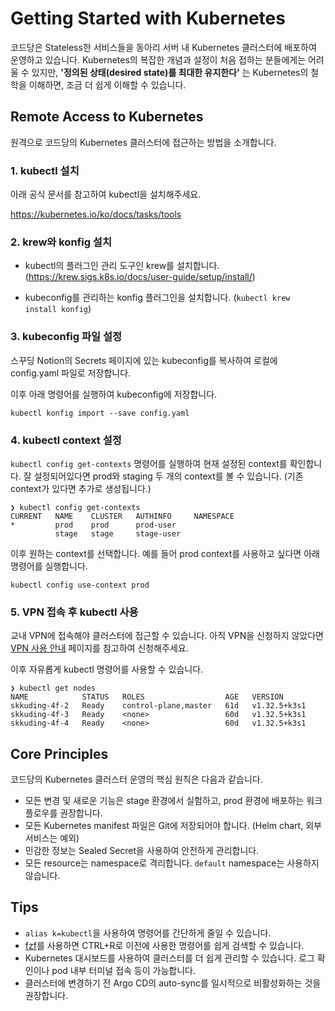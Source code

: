 # Getting Started with Kubernetes

코드당은 Stateless한 서비스들을 동아리 서버 내 Kubernetes 클러스터에 배포하여 운영하고 있습니다.
Kubernetes의 복잡한 개념과 설정이 처음 접하는 분들에게는 어려울 수 있지만, **'정의된 상태(desired state)를 최대한 유지한다'** 는 Kubernetes의 철학을 이해하면, 조금 더 쉽게 이해할 수 있습니다.

## Remote Access to Kubernetes

원격으로 코드당의 Kubernetes 클러스터에 접근하는 방법을 소개합니다.

### 1. kubectl 설치

아래 공식 문서를 참고하여 kubectl을 설치해주세요.

https://kubernetes.io/ko/docs/tasks/tools

### 2. krew와 konfig 설치

- kubectl의 플러그인 관리 도구인 krew를 설치합니다. (https://krew.sigs.k8s.io/docs/user-guide/setup/install/)

- kubeconfig를 관리하는 konfig 플러그인을 설치합니다. (`kubectl krew install konfig`)

### 3. kubeconfig 파일 설정

스꾸딩 Notion의 Secrets 페이지에 있는 kubeconfig를 복사하여 로컬에 config.yaml 파일로 저장합니다.

이후 아래 명령어를 실행하여 kubeconfig에 저장합니다.

```
kubectl konfig import --save config.yaml
```

### 4. kubectl context 설정

`kubectl config get-contexts` 명령어를 실행하여 현재 설정된 context를 확인합니다.
잘 설정되어있다면 prod와 staging 두 개의 context를 볼 수 있습니다. (기존 context가 있다면 추가로 생성됩니다.)

```
❯ kubectl config get-contexts
CURRENT   NAME    CLUSTER   AUTHINFO     NAMESPACE
*         prod    prod      prod-user
          stage   stage     stage-user
```

이후 원하는 context를 선택합니다. 예를 들어 prod context를 사용하고 싶다면 아래 명령어를 실행합니다.

```
kubectl config use-context prod
```

### 5. VPN 접속 후 kubectl 사용

교내 VPN에 접속해야 클러스터에 접근할 수 있습니다.
아직 VPN을 신청하지 않았다면 [VPN 사용 안내](https://vpninfo.skku.edu/) 페이지를 참고하여 신청해주세요.

이후 자유롭게 kubectl 명령어를 사용할 수 있습니다.

```
❯ kubectl get nodes
NAME            STATUS   ROLES                  AGE   VERSION
skkuding-4f-2   Ready    control-plane,master   61d   v1.32.5+k3s1
skkuding-4f-3   Ready    <none>                 60d   v1.32.5+k3s1
skkuding-4f-4   Ready    <none>                 60d   v1.32.5+k3s1
```

## Core Principles

코드당의 Kubernetes 클러스터 운영의 핵심 원칙은 다음과 같습니다.

- 모든 변경 및 새로운 기능은 stage 환경에서 실험하고, prod 환경에 배포하는 워크플로우를 권장합니다.
- 모든 Kubernetes manifest 파일은 Git에 저장되어야 합니다. (Helm chart, 외부 서비스는 예외)
- 민감한 정보는 Sealed Secret을 사용하여 안전하게 관리합니다.
- 모든 resource는 namespace로 격리합니다. `default` namespace는 사용하지 않습니다.

## Tips

- `alias k=kubectl`을 사용하여 명령어를 간단하게 줄일 수 있습니다.
- [fzf](https://github.com/junegunn/fzf?tab=readme-ov-file)를 사용하면 CTRL+R로 이전에 사용한 명령어를 쉽게 검색할 수 있습니다.
- Kubernetes 대시보드를 사용하여 클러스터를 더 쉽게 관리할 수 있습니다. 로그 확인이나 pod 내부 터미널 접속 등이 가능합니다.
- 클러스터에 변경하기 전 Argo CD의 auto-sync를 일시적으로 비활성화하는 것을 권장합니다.
